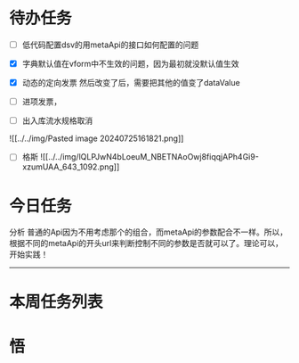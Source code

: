 # 待办任务
- [ ] 低代码配置dsv的用metaApi的接口如何配置的问题
- [x] 字典默认值在vform中不生效的问题，因为最初就没默认值生效
- [x] 动态的定向发票 然后改变了后，需要把其他的值变了dataValue
- [ ] 进项发票，

- [ ] 出入库流水规格取消

![[../../img/Pasted image 20240725161821.png]]

- [ ] 格斯
![[../../img/lQLPJwN4bLoeuM_NBETNAoOwj8fiqqjAPh4Gi9-xzumUAA_643_1092.png]]
# 今日任务
分析
普通的Api因为不用考虑那个的组合，而metaApi的参数配合不一样。所以，根据不同的metaApi的开头url来判断控制不同的参数是否就可以了。理论可以，开始实践！




------
# 本周任务列表



# 悟